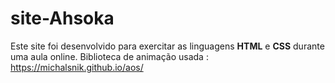 # site-Ahsoka
 Este site foi desenvolvido para exercitar as linguagens **HTML** e **CSS** durante uma aula online. 
 Biblioteca de animação usada : https://michalsnik.github.io/aos/
